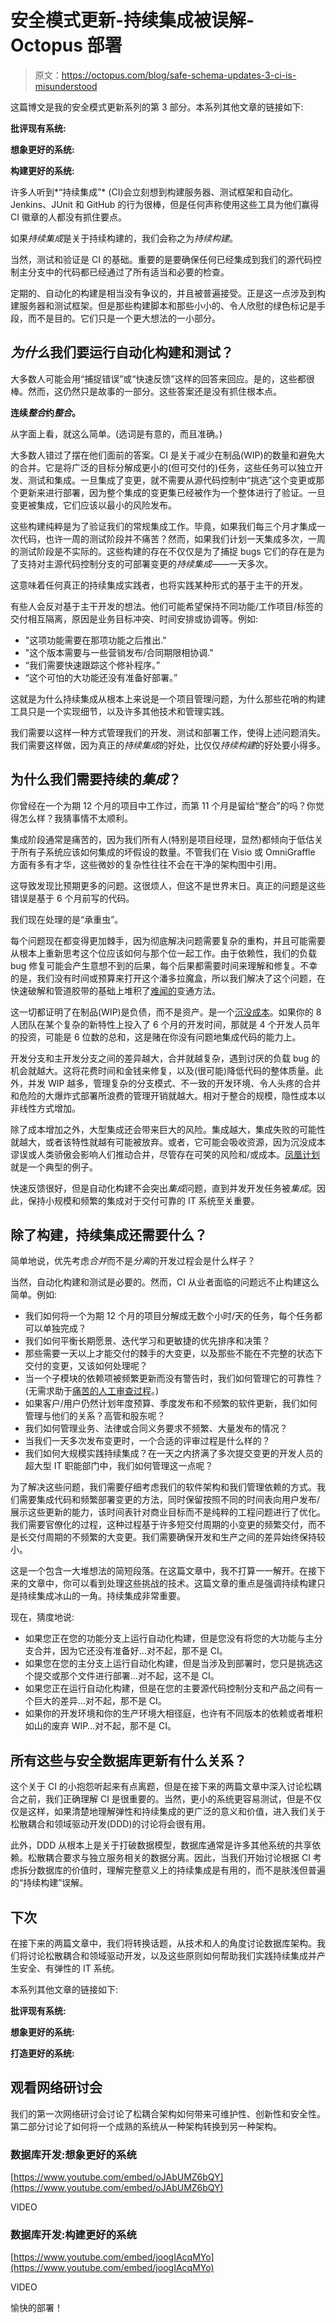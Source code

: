 # 安全模式更新-持续集成被误解- Octopus 部署

> 原文：<https://octopus.com/blog/safe-schema-updates-3-ci-is-misunderstood>

这篇博文是我的安全模式更新系列的第 3 部分。本系列其他文章的链接如下:

**批评现有系统:**

**想象更好的系统:**

**构建更好的系统:**

许多人听到*“持续集成”* (CI)会立刻想到构建服务器、测试框架和自动化。Jenkins、JUnit 和 GitHub 的行为很棒，但是任何声称使用这些工具为他们赢得 CI 徽章的人都没有抓住要点。

如果*持续集成*是关于持续构建的，我们会称之为*持续构建*。

当然，测试和验证是 CI 的基础。重要的是要确保任何已经集成到我们的源代码控制主分支中的代码都已经通过了所有适当和必要的检查。

定期的、自动化的构建是相当没有争议的，并且被普遍接受。正是这一点涉及到构建服务器和测试框架。但是那些构建脚本和那些小小的、令人欣慰的绿色标记是手段，而不是目的。它们只是一个更大想法的一小部分。

## *为什么*我们要运行自动化构建和测试？

大多数人可能会用“捕捉错误”或“快速反馈”这样的回答来回应。是的，这些都很棒。然而，这仍然只是故事的一部分。这些答案还是没有抓住根本点。

**连续*整合*约*整合*。**

从字面上看，就这么简单。(选词是有意的，而且准确。)

大多数人错过了摆在他们面前的答案。CI 是关于减少在制品(WIP)的数量和避免大的合并。它是将广泛的目标分解成更小的(但可交付的)任务，这些任务可以独立开发、测试和集成。一旦集成了变更，就不需要从源代码控制中“挑选”这个变更或那个更新来进行部署，因为整个集成的变更集已经被作为一个整体进行了验证。一旦变更被集成，它们应该以最小的风险发布。

这些构建纯粹是为了验证我们的常规集成工作。毕竟，如果我们每三个月才集成一次代码，也许一周的测试阶段并不痛苦？然而，如果我们计划一天集成多次，一周的测试阶段是不实际的。这些构建的存在不仅仅是为了捕捉 bugs 它们的存在是为了支持对主源代码控制分支的可部署变更的*持续集成*——一天多次。

这意味着任何真正的持续集成实践者，也将实践某种形式的基于主干的开发。

有些人会反对基于主干开发的想法。他们可能希望保持不同功能/工作项目/标签的交付相互隔离，原因是业务目标冲突、时间安排或协调等。例如:

*   "这项功能需要在那项功能之后推出."
*   "这个版本需要与一些营销发布/合同期限相协调."
*   “我们需要快速跟踪这个修补程序。”
*   “这个可怕的大功能还没有准备好部署。”

这就是为什么持续集成从根本上来说是一个项目管理问题，为什么那些花哨的构建工具只是一个实现细节，以及许多其他技术和管理实践。

我们需要以这样一种方式管理我们的开发、测试和部署工作，使得上述问题消失。我们需要这样做，因为真正的*持续集成*的好处，比仅仅*持续构建*的好处要小得多。

## 为什么我们需要持续的*集成*？

你曾经在一个为期 12 个月的项目中工作过，而第 11 个月是留给“整合”的吗？你觉得怎么样？我猜事情不太顺利。

集成阶段通常是痛苦的，因为我们所有人(特别是项目经理，显然)都倾向于低估关于所有子系统应该如何集成的坏假设的数量。不管我们在 Visio 或 OmniGraffle 方面有多有才华，这些微妙的复杂性往往不会在干净的架构图中引用。

这导致发现比预期更多的问题。这很烦人，但这不是世界末日。真正的问题是这些错误是基于 6 个月前写的代码。

我们现在处理的是“承重虫”。

每个问题现在都变得更加棘手，因为彻底解决问题需要复杂的重构，并且可能需要从根本上重新思考这个位应该如何与那个位一起工作。由于依赖性，我们的负载 bug 修复可能会产生意想不到的后果，每个后果都需要时间来理解和修复。不幸的是，我们没有时间或预算来打开这个潘多拉魔盒，所以我们解决了这个问题，在快速破解和管道胶带的基础上堆积了[难闻的](https://en.wikipedia.org/wiki/Code_smell)变通方法。

这一切都证明了在制品(WIP)是负债，而不是资产。是一个[沉没成本](https://en.wikipedia.org/wiki/Sunk_cost)。如果你的 8 人团队在某个复杂的新特性上投入了 6 个月的开发时间，那就是 4 个开发人员年的投资，可能是 6 位数的总和，这是赌在你没有问题地集成代码的能力上。

开发分支和主开发分支之间的差异越大，合并就越复杂，遇到讨厌的负载 bug 的机会就越大。这将花费时间和金钱来修复，以及(很可能)降低代码的整体质量。此外，并发 WIP 越多，管理复杂的分支模式、不一致的开发环境、令人头疼的合并和危险的大爆炸式部署所浪费的管理开销就越大。相对于整合的规模，隐性成本以非线性方式增加。

除了成本增加之外，大型集成还会带来巨大的风险。集成越大，集成失败的可能性就越大，或者该特性就越有可能被放弃。或者，它可能会吸收资源，因为沉没成本谬误或人类骄傲会影响人们推动合并，尽管存在可笑的风险和/或成本。[凤凰计划](https://octopus.com/blog/devops-reading-list#phoenix)就是一个典型的例子。

快速反馈很好，但是自动化构建不会突出*集成*问题，直到并发开发任务被*集成*。因此，保持小规模和频繁的集成对于交付可靠的 IT 系统至关重要。

## 除了构建，持续集成还需要什么？

简单地说，优先考虑*合并*而不是*分离*的开发过程会是什么样子？

当然，自动化构建和测试是必要的。然而，CI 从业者面临的问题远不止构建这么简单。例如:

*   我们如何将一个为期 12 个月的项目分解成无数个小时/天的任务，每个任务都可以单独完成？
*   我们如何平衡长期愿景、迭代学习和更敏捷的优先排序和决策？
*   那些需要一天以上才能交付的棘手的大变更，以及那些不能在不完整的状态下交付的变更，又该如何处理呢？
*   当一个子模块的依赖项被频繁更新而没有警告时，我们如何管理它的可靠性？(无需求助于[痛苦的人工审查过程](https://octopus.com/blog/change-advisory-boards-dont-work)。)
*   如果客户/用户仍然计划年度预算、季度发布和不频繁的软件更新，我们如何管理与他们的关系？高管和股东呢？
*   我们如何管理业务、法律或合同义务要求不频繁、大量发布的情况？
*   当我们一天多次发布变更时，一个合适的评审过程是什么样的？
*   我们如何大规模实践持续集成？在一天之内挤满了多次提交变更的开发人员的超大型 IT 职能部门中，我们如何管理这一点呢？

为了解决这些问题，我们需要仔细考虑我们的软件架构和我们管理依赖的方式。我们需要集成代码和频繁部署变更的方法，同时保留按照不同的时间表向用户发布/展示这些更新的能力，该时间表针对商业目标而不是纯粹的工程问题进行了优化。我们需要官僚化的过程，这种过程基于许多短交付周期的小变更的频繁交付，而不是长交付周期的不频繁的大变更。我们需要确保开发和生产之间的差异始终保持较小。

这是一个包含一大堆想法的简短段落。在这篇文章中，我不打算一一解开。在接下来的文章中，你可以看到处理这些挑战的技术。这篇文章的重点是强调持续构建只是持续集成冰山的一角。持续集成非常重要。

现在，猜度地说:

*   如果您正在您的功能分支上运行自动化构建，但是您没有将您的大功能与主分支合并，因为它还没有准备好…对不起，那不是 CI。
*   如果您在您的主分支上运行自动化构建，但是当涉及到部署时，您只是挑选这个提交或那个文件进行部署…对不起，这不是 CI。
*   如果您正在运行自动化构建，但是在您的主要源代码控制分支和产品之间有一个巨大的差异…对不起，那不是 CI。
*   如果你的开发环境和你的生产环境大相径庭，也许有不同版本的依赖或者堆积如山的废弃 WIP…对不起，那不是 CI。

## 所有这些与安全数据库更新有什么关系？

这个关于 CI 的小抱怨听起来有点离题，但是在接下来的两篇文章中深入讨论松耦合之前，我们正确理解 CI 是很重要的。当然，更小的系统更容易测试，但是不仅仅是这样，如果清楚地理解弹性和持续集成的更广泛的意义和价值，进入我们关于松散耦合和领域驱动开发(DDD)的讨论将会很有用。

此外，DDD 从根本上是关于打破数据模型，数据库通常是许多其他系统的共享依赖。松散耦合要求与独立服务相关的数据分离。因此，当我们开始讨论根据 CI 考虑拆分数据库的价值时，理解完整意义上的持续集成是有用的，而不是肤浅但普遍的“持续构建”误解。

## 下次

在接下来的两篇文章中，我们将转换话题，从技术和人的角度讨论数据库架构。我们将讨论松散耦合和领域驱动开发，以及这些原则如何帮助我们实践持续集成并产生安全、有弹性的 IT 系统。

本系列其他文章的链接如下:

**批评现有系统:**

**想象更好的系统:**

**打造更好的系统:**

## 观看网络研讨会

我们的第一次网络研讨会讨论了松耦合架构如何带来可维护性、创新性和安全性。第二部分讨论了如何将一个成熟的系统从一种架构转换到另一种架构。

### 数据库开发:想象更好的系统

[https://www.youtube.com/embed/oJAbUMZ6bQY](https://www.youtube.com/embed/oJAbUMZ6bQY)

VIDEO

### 数据库开发:构建更好的系统

[https://www.youtube.com/embed/joogIAcqMYo](https://www.youtube.com/embed/joogIAcqMYo)

VIDEO

愉快的部署！